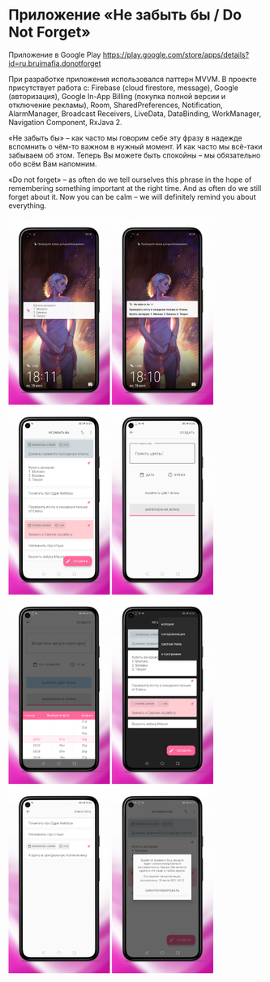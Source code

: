 # Приложение «Не забыть бы / Do Not Forget»
Приложение в Google Play https://play.google.com/store/apps/details?id=ru.bruimafia.donotforget

При разработке приложения использовался паттерн MVVM. В проекте присутствует работа с: Firebase (cloud firestore, message), Google (авторизация), Google In-App Billing (покупка полной версии и отключение рекламы), Room, SharedPreferences, Notification, AlarmManager, Broadcast Receivers, LiveData, DataBinding, WorkManager, Navigation Component, RxJava 2.

«Не забыть бы» – как часто мы говорим себе эту фразу в надежде вспомнить о чём-то важном в нужный момент. И как часто мы всё-таки забываем об этом. Теперь Вы можете быть спокойны – мы обязательно обо всём Вам напомним.

«Do not forget» – as often do we tell ourselves this phrase in the hope of remembering something important at the right time. And as often do we still forget about it. Now you can be calm – we will definitely remind you about everything.

<img src="/design/screenshots_ru/1_framed копия.png" width="200"> <img src="/design/screenshots_ru/2_framed копия.png" width="200">
<img src="/design/screenshots_ru/3_framed копия.png" width="200"> <img src="/design/screenshots_ru/4_framed копия.png" width="200">
<img src="/design/screenshots_ru/5_framed копия.png" width="200"> <img src="/design/screenshots_ru/6_framed копия.png" width="200">
<img src="/design/screenshots_ru/7_framed копия.png" width="200"> <img src="/design/screenshots_ru/8_framed копия.png" width="200">